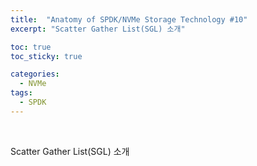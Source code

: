 ```yaml
---
title:  "Anatomy of SPDK/NVMe Storage Technology #10"
excerpt: "Scatter Gather List(SGL) 소개"

toc: true
toc_sticky: true

categories:
  - NVMe
tags:
  - SPDK
---
```


<br>



Scatter Gather List(SGL) 소개
